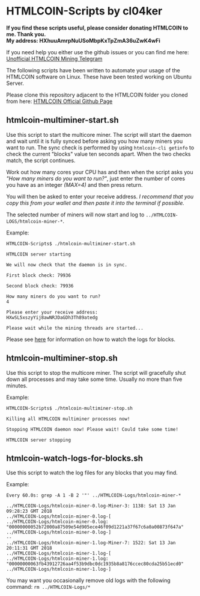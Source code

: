 # HTMLCOIN-Scripts by cl04ker

**If you find these scripts useful, please consider donating HTMLCOIN to me. Thank you.  
My address: HXhuuAmrpNuUSoMbpKxTpZmA36uZwK4wFi**

If you need help you either use the github issues or you can find me here: [Unofficial HTMLCOIN Mining Telegram](https://t.me/joinchat/GE3Ziw0pCU5lFZvoACOJwg)

The following scripts have been written to automate your usage of the HTMLCOIN software on Linux. These have been tested working on Ubuntu Server.

Please clone this repository adjacent to the HTMLCOIN folder you cloned from here: [HTMLCOIN Official Github Page](https://github.com/HTMLCOIN/HTMLCOIN)


## htmlcoin-multiminer-start.sh
Use this script to start the multicore miner. The script will start the daemon and wait until it is fully synced before asking you how many miners you want to run. The sync check is performed by using ```htmlcoin-cli getinfo``` to check the current "blocks" value ten seconds apart. When the two checks match, the script continues.

Work out how many cores your CPU has and then when the script asks you *"How many miners do you want to run?"*, just enter the number of cores you have as an integer *(MAX=4)* and then press return.

You will then be asked to enter your receive address. *I recommend that you copy this from your wallet and then paste it into the terminal if possible.*

The selected number of miners will now start and log to ```../HTMLCOIN-LOGS/htmlcoin-miner-*```.

Example:
~~~
HTMLCOIN-Scripts$ ./htmlcoin-multiminer-start.sh

HTMLCOIN server starting

We will now check that the daemon is in sync.

First block check: 79936

Second block check: 79936

How many miners do you want to run?
4

Please enter your receive address:
HXwSL5xszyYij8awNRJDaGDh3Th89atedg

Please wait while the mining threads are started...
~~~

Please see [here](#watch-logs) for information on how to watch the logs for blocks.


## htmlcoin-multiminer-stop.sh

Use this script to stop the multicore miner. The script will gracefully shut down all processes and may take some time. Usually no more than five minutes.

Example:
~~~
HTMLCOIN-Scripts$ ./htmlcoin-multiminer-stop.sh

Killing all HTMLCOIN multiminer processes now!

Stopping HTMLCOIN daemon now! Please wait! Could take some time!

HTMLCOIN server stopping
~~~


## htmlcoin-watch-logs-for-blocks.sh <a name="watch-logs"></a>

Use this script to watch the log files for any blocks that you may find.

Example:
~~~
Every 60.0s: grep -A 1 -B 2 '"' ../HTMLCOIN-Logs/htmlcoin-miner-*

../HTMLCOIN-Logs/htmlcoin-miner-0.log-Miner-3: 1138: Sat 13 Jan 09:28:23 GMT 2018
../HTMLCOIN-Logs/htmlcoin-miner-0.log-[
../HTMLCOIN-Logs/htmlcoin-miner-0.log:  "00000000052b72000a87509e54d905ece46f09d1221a37f67c6a0a00873f647a"
../HTMLCOIN-Logs/htmlcoin-miner-0.log-]
--
../HTMLCOIN-Logs/htmlcoin-miner-1.log-Miner-7: 1522: Sat 13 Jan 20:11:31 GMT 2018
../HTMLCOIN-Logs/htmlcoin-miner-1.log-[
../HTMLCOIN-Logs/htmlcoin-miner-1.log:  "00000000063fb43912726aa4f53b9dbc0dc1935b8a8176ccec80cda25b51ecd0"
../HTMLCOIN-Logs/htmlcoin-miner-1.log-]
~~~

You may want you occasionally remove old logs with the following command: ```rm ../HTMLCOIN-Logs/*```

